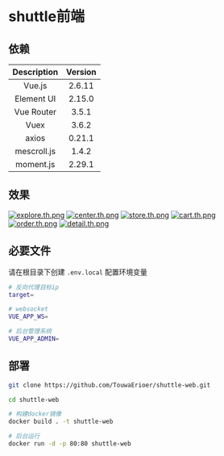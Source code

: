 # shuttle前端

## 依赖

| Description | Version|
|  :----: | :----: |
| Vue.js | 2.6.11|
| Element UI | 2.15.0 |
| Vue Router | 3.5.1 |
| Vuex | 3.6.2 |
| axios | 0.21.1 |
| mescroll.js | 1.4.2 |
| moment.js | 2.29.1 |

## 效果

[![explore.th.png](https://img.loli.bj/images/2021/02/23/explore.th.png)](https://img.loli.bj/image/V5qP)
[![center.th.png](https://img.loli.bj/images/2021/02/23/center.th.png)](https://img.loli.bj/image/VopW)
[![store.th.png](https://img.loli.bj/images/2021/02/23/store.th.png)](https://img.loli.bj/image/VFJA)
[![cart.th.png](https://img.loli.bj/images/2021/02/23/cart.th.png)](https://img.loli.bj/image/V4zU)
[![order.th.png](https://img.loli.bj/images/2021/02/23/order.th.png)](https://img.loli.bj/image/VjdD)
[![detail.th.png](https://img.loli.bj/images/2021/02/23/detail.th.png)](https://img.loli.bj/image/VSOk)


## 必要文件
请在根目录下创建 `.env.local` 配置环境变量
```sh
# 反向代理目标ip
target=

# websocket 
VUE_APP_WS=

# 后台管理系统
VUE_APP_ADMIN=
```

## 部署

```sh
git clone https://github.com/TouwaErioer/shuttle-web.git

cd shuttle-web

# 构建docker镜像
docker build . -t shuttle-web

# 后台运行
docker run -d -p 80:80 shuttle-web
```

